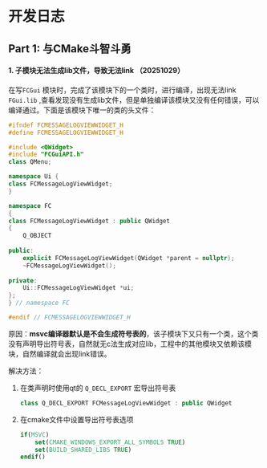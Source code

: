 # 开发日志



## Part 1: 与CMake斗智斗勇



#### 1. 子模块无法生成lib文件，导致无法link （20251029）

在写`FCGui` 模块时，完成了该模块下的一个类时，进行编译，出现无法link `FGui.lib` ,查看发现没有生成lib文件，但是单独编译该模块又没有任何错误，可以编译通过。下面是该模块下唯一的类的头文件：

```cpp
#ifndef FCMESSAGELOGVIEWWIDGET_H
#define FCMESSAGELOGVIEWWIDGET_H

#include <QWidget>
#include "FCGuiAPI.h"
class QMenu;

namespace Ui {
class FCMessageLogViewWidget;
}

namespace FC 
{
class FCMessageLogViewWidget : public QWidget
{
    Q_OBJECT
    
public:
    explicit FCMessageLogViewWidget(QWidget *parent = nullptr);
    ~FCMessageLogViewWidget();
    
private:
    Ui::FCMessageLogViewWidget *ui;
};
} // namespace FC

#endif // FCMESSAGELOGVIEWWIDGET_H
```

原因：**msvc编译器默认是不会生成符号表的**，该子模块下又只有一个类，这个类没有声明导出符号表，自然就无c法生成对应lib，工程中的其他模块又依赖该模块，自然编译就会出现link错误。

解决方法：

1. 在类声明时使用qt的  `Q_DECL_EXPORT` 宏导出符号表

   ```cpp
   class Q_DECL_EXPORT FCMessageLogViewWidget : public QWidget
   ```

 2. 在cmake文件中设置导出符号表选项

    ```cmake
    if(MSVC)
    	set(CMAKE_WINDOWS_EXPORT_ALL_SYMBOLS TRUE)
    	set(BUILD_SHARED_LIBS TRUE)
    endif()
    ```

    
